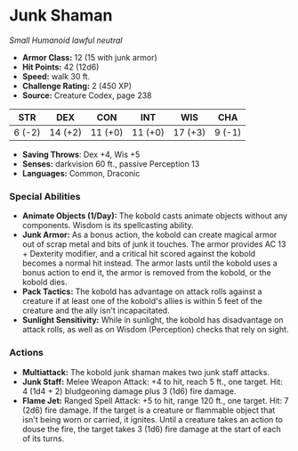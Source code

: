 # Junk Shaman

*Small* *Humanoid* *lawful neutral*

- **Armor Class:** 12 (15 with junk armor)
- **Hit Points:** 42 (12d6)
- **Speed:** walk 30 ft.
- **Challenge Rating:** 2 (450 XP)
- **Source:** Creature Codex, page 238

| STR | DEX | CON | INT | WIS | CHA |
| --- | --- | --- | --- | --- | --- |
| 6 (-2) | 14 (+2) | 11 (+0) | 11 (+0) | 17 (+3) | 9 (-1) |

- **Saving Throws**: Dex +4, Wis +5
- **Senses:** darkvision 60 ft., passive Perception 13
- **Languages:** Common, Draconic

### Special Abilities

- **Animate Objects (1/Day):** The kobold casts animate objects without any components. Wisdom is its spellcasting ability.
- **Junk Armor:** As a bonus action, the kobold can create magical armor out of scrap metal and bits of junk it touches. The armor provides AC 13 + Dexterity modifier, and a critical hit scored against the kobold becomes a normal hit instead. The armor lasts until the kobold uses a bonus action to end it, the armor is removed from the kobold, or the kobold dies.
- **Pack Tactics:** The kobold has advantage on attack rolls against a creature if at least one of the kobold's allies is within 5 feet of the creature and the ally isn't incapacitated.
- **Sunlight Sensitivity:** While in sunlight, the kobold has disadvantage on attack rolls, as well as on Wisdom (Perception) checks that rely on sight.

### Actions

- **Multiattack:** The kobold junk shaman makes two junk staff attacks.
- **Junk Staff:** Melee Weapon Attack: +4 to hit, reach 5 ft., one target. Hit: 4 (1d4 + 2) bludgeoning damage plus 3 (1d6) fire damage.
- **Flame Jet:** Ranged Spell Attack: +5 to hit, range 120 ft., one target. Hit: 7 (2d6) fire damage. If the target is a creature or flammable object that isn't being worn or carried, it ignites. Until a creature takes an action to douse the fire, the target takes 3 (1d6) fire damage at the start of each of its turns.


